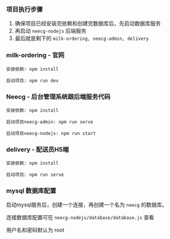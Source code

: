 ### 项目执行步骤
1. 确保项目已经安装完依赖和创建完数据库后，先启动数据库服务
2. 再启动 `neecg-nodejs` 后端服务
3. 最后就是剩下的 `milk-ordering, neecg-admin, delivery`

### milk-ordering - 官网
`
安装依赖: npm install
`

`
启动项目: npm run dev
`

### Neecg - 后台管理系统跟后端服务代码
`
安装依赖: npm install
`

`
启动项目neecg-admin: npm run serve
`

`
启动项目neecg-nodejs: npm run start
`

### delivery - 配送员H5端
`
安装依赖: npm install
`

`
启动项目: npm run serve
`

### mysql 数据库配置
启动mysql服务后，创建一个连接，再创建一个名为 `neecg` 的数据库。

连接数据库配置可在 `neecg-nodejs/database/database.js` 查看

用户名和密码默认为 root
